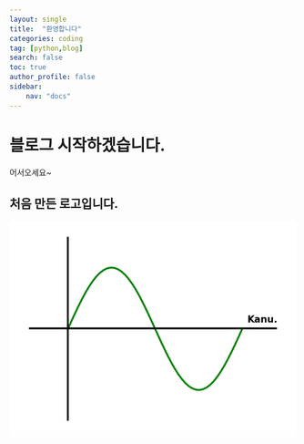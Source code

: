 ```yaml
---
layout: single
title:  "환영합니다"
categories: coding
tag: [python,blog]
search: false
toc: true
author_profile: false
sidebar:
    nav: "docs"
---
```


# 블로그 시작하겠습니다.
어서오세요~

## 처음 만든 로고입니다.
![sin](/assets/images/sin.png)



